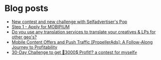 # Blog posts
<!-- BLOG-POST-LIST:START -->
- [New contest and new challenge with Selfadvertiser&#39;s Pop](https://afflift.com/f/threads/new-contest-and-new-challenge-with-selfadvertisers-pop.10676/)
- [Step 1 - Apply for MOBIPIUM](https://afflift.com/f/threads/step-1-apply-for-mobipium.2938/)
- [Do you use any translation services to translate your creatives &amp; LPs for other geo&#39;s?](https://afflift.com/f/threads/do-you-use-any-translation-services-to-translate-your-creatives-lps-for-other-geos.10683/)
- [Mobile Content Offers and Push Traffic [PropellerAds]: A Follow-Along Journey to Profitability](https://afflift.com/f/threads/mobile-content-offers-and-push-traffic-propellerads-a-follow-along-journey-to-profitability.10666/)
- [30-Day Challenge to get 🎯3000$ Profit⁉ a contest for myself✊](https://afflift.com/f/threads/30-day-challenge-to-get-%F0%9F%8E%AF3000-profit%E2%81%89-a-contest-for-myself%E2%9C%8A.9419/)
<!-- BLOG-POST-LIST:END -->
